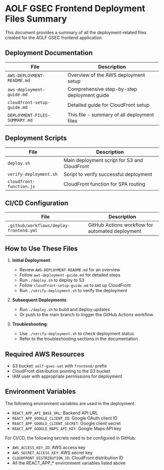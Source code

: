 # AOLF GSEC Frontend Deployment Files Summary

This document provides a summary of all the deployment-related files created for the AOLF GSEC frontend application.

## Deployment Documentation

| File | Description |
|------|-------------|
| `AWS-DEPLOYMENT-README.md` | Overview of the AWS deployment setup |
| `aws-deployment-guide.md` | Comprehensive step-by-step deployment guide |
| `cloudfront-setup-guide.md` | Detailed guide for CloudFront setup |
| `DEPLOYMENT-FILES-SUMMARY.md` | This file - summary of all deployment files |

## Deployment Scripts

| File | Description |
|------|-------------|
| `deploy.sh` | Main deployment script for S3 and CloudFront |
| `verify-deployment.sh` | Script to verify successful deployment |
| `cloudfront-function.js` | CloudFront function for SPA routing |

## CI/CD Configuration

| File | Description |
|------|-------------|
| `.github/workflows/deploy-frontend.yml` | GitHub Actions workflow for automated deployment |

## How to Use These Files

1. **Initial Deployment**:
   - Review `AWS-DEPLOYMENT-README.md` for an overview
   - Follow `aws-deployment-guide.md` for detailed steps
   - Run `./deploy.sh` to deploy to S3
   - Follow `cloudfront-setup-guide.md` to set up CloudFront
   - Run `./verify-deployment.sh` to verify the deployment

2. **Subsequent Deployments**:
   - Run `./deploy.sh` to build and deploy updates
   - Or push to the main branch to trigger the GitHub Actions workflow

3. **Troubleshooting**:
   - Use `./verify-deployment.sh` to check deployment status
   - Refer to the troubleshooting sections in the documentation

## Required AWS Resources

- S3 bucket: `aolf-gsec-uat` with `frontend/` prefix
- CloudFront distribution pointing to the S3 bucket
- IAM user with appropriate permissions for deployment

## Environment Variables

The following environment variables are used in the deployment:

- `REACT_APP_API_BASE_URL`: Backend API URL
- `REACT_APP_GOOGLE_CLIENT_ID`: Google OAuth client ID
- `REACT_APP_GOOGLE_CLIENT_SECRET`: Google client secret
- `REACT_APP_GOOGLE_MAPS_API_KEY`: Google Maps API key

For CI/CD, the following secrets need to be configured in GitHub:

- `AWS_ACCESS_KEY_ID`: AWS access key
- `AWS_SECRET_ACCESS_KEY`: AWS secret key
- `CLOUDFRONT_DISTRIBUTION_ID`: CloudFront distribution ID
- All the REACT_APP_* environment variables listed above 